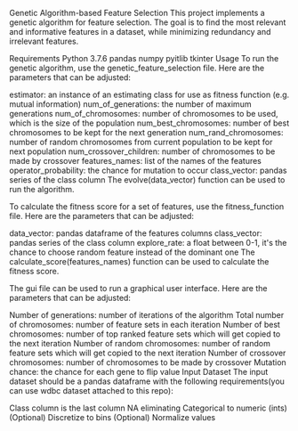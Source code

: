 Genetic Algorithm-based Feature Selection
This project implements a genetic algorithm for feature selection. The goal is to find the most relevant and informative features in a dataset, while minimizing redundancy and irrelevant features.

Requirements
Python 3.7.6
pandas
numpy
pyitlib
tkinter
Usage
To run the genetic algorithm, use the genetic_feature_selection file. Here are the parameters that can be adjusted:

estimator: an instance of an estimating class for use as fitness function (e.g. mutual information)
num_of_generations: the number of maximum generations
num_of_chromosomes: number of chromosomes to be used, which is the size of the population
num_best_chromosomes: number of best chromosomes to be kept for the next generation
num_rand_chromosomes: number of random chromosomes from current population to be kept for next population
num_crossover_children: number of chromosomes to be made by crossover
features_names: list of the names of the features
operator_probability: the chance for mutation to occur
class_vector: pandas series of the class column
The evolve(data_vector) function can be used to run the algorithm.

To calculate the fitness score for a set of features, use the fitness_function file. Here are the parameters that can be adjusted:

data_vector: pandas dataframe of the features columns
class_vector: pandas series of the class column
explore_rate: a float between 0-1, it's the chance to choose random feature instead of the dominant one
The calculate_score(features_names) function can be used to calculate the fitness score.

The gui file can be used to run a graphical user interface. Here are the parameters that can be adjusted:

Number of generations: number of iterations of the algorithm
Total number of chromosomes: number of feature sets in each iteration
Number of best chromosomes: number of top ranked feature sets which will get copied to the next iteration
Number of random chromosomes: number of random feature sets which will get copied to the next iteration
Number of crossover chromosomes: number of chromosomes to be made by crossover
Mutation chance: the chance for each gene to flip value
Input Dataset
The input dataset should be a pandas dataframe with the following requirements(you can use wdbc dataset attached to this repo):

Class column is the last column
NA eliminating
Categorical to numeric (ints)
(Optional) Discretize to bins
(Optional) Normalize values
